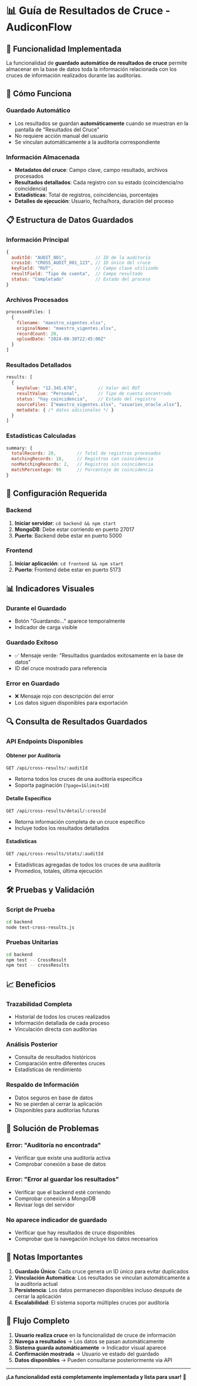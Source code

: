 # 📊 Guía de Resultados de Cruce - AudiconFlow

## 🎯 Funcionalidad Implementada

La funcionalidad de **guardado automático de resultados de cruce** permite almacenar en la base de datos toda la información relacionada con los cruces de información realizados durante las auditorías.

## 🚀 Cómo Funciona

### **Guardado Automático**
- Los resultados se guardan **automáticamente** cuando se muestran en la pantalla de "Resultados del Cruce"
- No requiere acción manual del usuario
- Se vinculan automáticamente a la auditoría correspondiente

### **Información Almacenada**
- **Metadatos del cruce**: Campo clave, campo resultado, archivos procesados
- **Resultados detallados**: Cada registro con su estado (coincidencia/no coincidencia)
- **Estadísticas**: Total de registros, coincidencias, porcentajes
- **Detalles de ejecución**: Usuario, fecha/hora, duración del proceso

## 📋 Estructura de Datos Guardados

### **Información Principal**
```javascript
{
  auditId: "AUDIT_001",           // ID de la auditoría
  crossId: "CROSS_AUDIT_001_123", // ID único del cruce
  keyField: "RUT",                // Campo clave utilizado
  resultField: "Tipo de cuenta",  // Campo resultado
  status: "Completado"            // Estado del proceso
}
```

### **Archivos Procesados**
```javascript
processedFiles: [
  {
    filename: "maestro_vigentes.xlsx",
    originalName: "maestro_vigentes.xlsx",
    recordCount: 20,
    uploadDate: "2024-08-30T22:45:00Z"
  }
]
```

### **Resultados Detallados**
```javascript
results: [
  {
    keyValue: "12.345.678",        // Valor del RUT
    resultValue: "Personal",       // Tipo de cuenta encontrado
    status: "hay coincidencia",    // Estado del registro
    sourceFiles: ["maestro_vigentes.xlsx", "usuarios_oracle.xlsx"],
    metadata: { /* datos adicionales */ }
  }
]
```

### **Estadísticas Calculadas**
```javascript
summary: {
  totalRecords: 20,        // Total de registros procesados
  matchingRecords: 18,     // Registros con coincidencia
  nonMatchingRecords: 2,   // Registros sin coincidencia
  matchPercentage: 90      // Porcentaje de coincidencia
}
```

## 🔧 Configuración Requerida

### **Backend**
1. **Iniciar servidor**: `cd backend && npm start`
2. **MongoDB**: Debe estar corriendo en puerto 27017
3. **Puerto**: Backend debe estar en puerto 5000

### **Frontend**
1. **Iniciar aplicación**: `cd frontend && npm start`
2. **Puerto**: Frontend debe estar en puerto 5173

## 📊 Indicadores Visuales

### **Durante el Guardado**
- Botón "Guardando..." aparece temporalmente
- Indicador de carga visible

### **Guardado Exitoso**
- ✅ Mensaje verde: "Resultados guardados exitosamente en la base de datos"
- ID del cruce mostrado para referencia

### **Error en Guardado**
- ❌ Mensaje rojo con descripción del error
- Los datos siguen disponibles para exportación

## 🔍 Consulta de Resultados Guardados

### **API Endpoints Disponibles**

#### **Obtener por Auditoría**
```
GET /api/cross-results/:auditId
```
- Retorna todos los cruces de una auditoría específica
- Soporta paginación (`?page=1&limit=10`)

#### **Detalle Específico**
```
GET /api/cross-results/detail/:crossId
```
- Retorna información completa de un cruce específico
- Incluye todos los resultados detallados

#### **Estadísticas**
```
GET /api/cross-results/stats/:auditId
```
- Estadísticas agregadas de todos los cruces de una auditoría
- Promedios, totales, última ejecución

## 🛠️ Pruebas y Validación

### **Script de Prueba**
```bash
cd backend
node test-cross-results.js
```

### **Pruebas Unitarias**
```bash
cd backend
npm test -- CrossResult
npm test -- crossResults
```

## 📈 Beneficios

### **Trazabilidad Completa**
- Historial de todos los cruces realizados
- Información detallada de cada proceso
- Vinculación directa con auditorías

### **Análisis Posterior**
- Consulta de resultados históricos
- Comparación entre diferentes cruces
- Estadísticas de rendimiento

### **Respaldo de Información**
- Datos seguros en base de datos
- No se pierden al cerrar la aplicación
- Disponibles para auditorías futuras

## 🚨 Solución de Problemas

### **Error: "Auditoría no encontrada"**
- Verificar que existe una auditoría activa
- Comprobar conexión a base de datos

### **Error: "Error al guardar los resultados"**
- Verificar que el backend esté corriendo
- Comprobar conexión a MongoDB
- Revisar logs del servidor

### **No aparece indicador de guardado**
- Verificar que hay resultados de cruce disponibles
- Comprobar que la navegación incluye los datos necesarios

## 📝 Notas Importantes

1. **Guardado Único**: Cada cruce genera un ID único para evitar duplicados
2. **Vinculación Automática**: Los resultados se vinculan automáticamente a la auditoría actual
3. **Persistencia**: Los datos permanecen disponibles incluso después de cerrar la aplicación
4. **Escalabilidad**: El sistema soporta múltiples cruces por auditoría

## 🔄 Flujo Completo

1. **Usuario realiza cruce** en la funcionalidad de cruce de información
2. **Navega a resultados** → Los datos se pasan automáticamente
3. **Sistema guarda automáticamente** → Indicador visual aparece
4. **Confirmación mostrada** → Usuario ve estado del guardado
5. **Datos disponibles** → Pueden consultarse posteriormente via API

---

**¡La funcionalidad está completamente implementada y lista para usar!** 🎉
